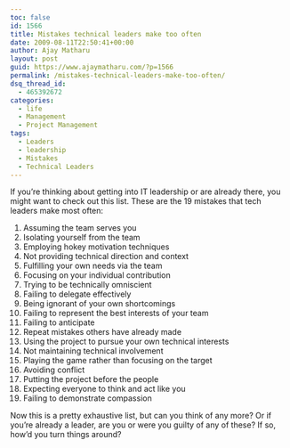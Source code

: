 ```yaml
---
toc: false
id: 1566
title: Mistakes technical leaders make too often
date: 2009-08-11T22:50:41+00:00
author: Ajay Matharu
layout: post
guid: https://www.ajaymatharu.com/?p=1566
permalink: /mistakes-technical-leaders-make-too-often/
dsq_thread_id:
  - 465392672
categories:
  - life
  - Management
  - Project Management
tags:
  - Leaders
  - leadership
  - Mistakes
  - Technical Leaders
---
```

If you’re thinking about getting into IT leadership or are already there, you might want to check out this list. These are the 19 mistakes that tech leaders make most often:

  1. Assuming the team serves you
  2. Isolating yourself from the team
  3. Employing hokey motivation techniques
  4. Not providing technical direction and context
  5. Fulfilling your own needs via the team
  6. Focusing on your individual contribution
  7. Trying to be technically omniscient
  8. Failing to delegate effectively
  9. Being ignorant of your own shortcomings
 10. Failing to represent the best interests of your team
 11. Failing to anticipate
 12. Repeat mistakes others have already made
 13. Using the project to pursue your own technical interests
 14. Not maintaining technical involvement
 15. Playing the game rather than focusing on the target
 16. Avoiding conflict
 17. Putting the project before the people
 18. Expecting everyone to think and act like you
 19. Failing to demonstrate compassion

Now this is a pretty exhaustive list, but can you think of any more? Or if you’re already a leader, are you or were you guilty of any of these? If so, how’d you turn things around?
